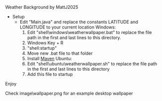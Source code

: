 Weather Background by MattJ2025


- Setup
    - Edit "Main.java" and replace the constants LATITUDE and LONGITUDE to your current location
    Windows:
        1) Edit "shell\windows\weatherwallpaper.bat" to replace the file path in the first and last lines to this directory. 
        3) Windows Key + R 
        4) "shell:startup"
        5) Move new .bat file to that folder
        6) Install [Maven](https://maven.apache.org/install.html)
    Ubuntu:
        1) Edit "shell\ubuntu\weatherwallpaper.sh" to replace the file path in the first and last lines to this directory
        2) Add this file to startup


Enjoy


Check image\wallpaper.png for an example desktop wallpaper